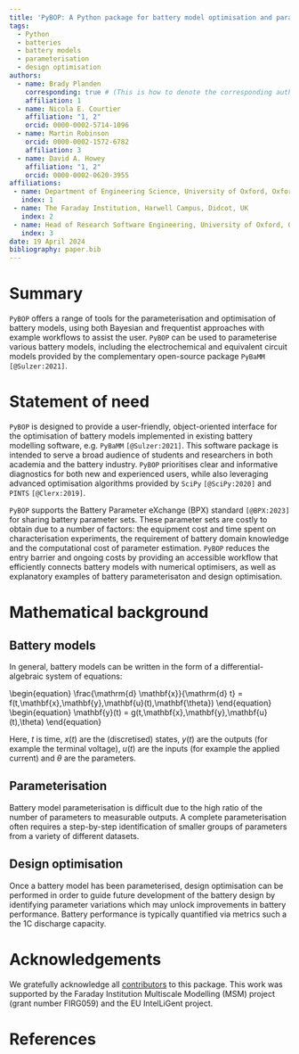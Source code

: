 ```yaml
---
title: 'PyBOP: A Python package for battery model optimisation and parameterisation'
tags:
  - Python
  - batteries
  - battery models
  - parameterisation
  - design optimisation
authors:
  - name: Brady Planden
    corresponding: true # (This is how to denote the corresponding author)
    affiliation: 1
  - name: Nicola E. Courtier
    affiliation: "1, 2"
    orcid: 0000-0002-5714-1096
  - name: Martin Robinson
    orcid: 0000-0002-1572-6782
    affiliation: 3
  - name: David A. Howey
    affiliation: "1, 2"
    orcid: 0000-0002-0620-3955
affiliations:
 - name: Department of Engineering Science, University of Oxford, Oxford, UK
   index: 1
 - name: The Faraday Institution, Harwell Campus, Didcot, UK
   index: 2
 - name: Head of Research Software Engineering, University of Oxford, Oxford, UK
   index: 3
date: 19 April 2024
bibliography: paper.bib
---
```


# Summary

`PyBOP` offers a range of tools for the parameterisation and optimisation of battery models, using
both Bayesian and frequentist approaches with example workflows to assist the user. `PyBOP` can be
used to parameterise various battery models, including the electrochemical and equivalent circuit
models provided by the complementary open-source package `PyBaMM` `[@Sulzer:2021]`.

# Statement of need

`PyBOP` is designed to provide a user-friendly, object-oriented interface for the optimisation of
battery models implemented in existing battery modelling software, e.g. `PyBaMM` `[@Sulzer:2021]`.
This software package is intended to serve a broad audience of students and researchers in both
academia and the battery industry. `PyBOP` prioritises clear and informative diagnostics for both
new and experienced users, while also leveraging advanced optimisation algorithms provided by `SciPy`
`[@SciPy:2020]` and `PINTS` `[@Clerx:2019]`.

`PyBOP` supports the Battery Parameter eXchange (BPX) standard `[@BPX:2023]` for sharing battery 
parameter sets. These parameter sets are costly to obtain due to a number of factors: the equipment
cost and time spent on characterisation experiments, the requirement of battery domain knowledge
and the computational cost of parameter estimation. `PyBOP` reduces the entry barrier and ongoing
costs by providing an accessible workflow that efficiently connects battery models with numerical
optimisers, as well as explanatory examples of battery parameterisaton and design optimisation.

<!-- # Figures

Figures can be included like this:
![Caption for example figure.\label{fig:example}](figure.png){ width=80% }
and referenced from text using \autoref{fig:example}. -->

# Mathematical background

## Battery models

In general, battery models can be written in the form of a differential-algebraic system of equations:

\begin{equation}
\frac{\mathrm{d} \mathbf{x}}{\mathrm{d} t} = f(t,\mathbf{x},\mathbf{y},\mathbf{u}(t),\mathbf{\theta})
\end{equation}
\begin{equation}
\mathbf{y}(t) = g(t,\mathbf{x},\mathbf{y},\mathbf{u}(t),\theta)
\end{equation}

Here, $t$ is time, $x(t)$ are the (discretised) states, $y(t)$ are the outputs (for example the
terminal voltage), $u(t)$ are the inputs (for example the applied current) and $\theta$ are the
parameters.

## Parameterisation

Battery model parameterisation is difficult due to the high ratio of the number of parameters to
measurable outputs. A complete parameterisation often requires a step-by-step identification of
smaller groups of parameters from a variety of different datasets.

## Design optimisation

Once a battery model has been parameterised, design optimisation can be performed in order to
guide future development of the battery design by identifying parameter variations which may unlock
improvements in battery performance. Battery performance is typically quantified via metrics such a
the 1C discharge capacity.

# Acknowledgements

We gratefully acknowledge all [contributors](https://github.com/pybop-team/PyBOP) to this
package. This work was supported by the Faraday Institution Multiscale Modelling (MSM)
project (grant number FIRG059) and the EU IntelLiGent project.

# References
